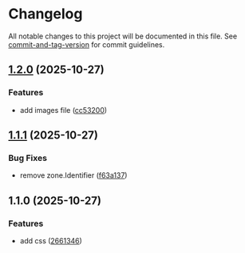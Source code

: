 # Changelog

All notable changes to this project will be documented in this file. See [commit-and-tag-version](https://github.com/absolute-version/commit-and-tag-version) for commit guidelines.

## [1.2.0](https://github.com/AzamAzis/intro-to-css-04-chaining-selectors/compare/v1.1.1...v1.2.0) (2025-10-27)


### Features

* add images file ([cc53200](https://github.com/AzamAzis/intro-to-css-04-chaining-selectors/commit/cc53200066bd827c37c0d987f267a59781e12458))

## [1.1.1](https://github.com/AzamAzis/intro-to-css-04-chaining-selectors/compare/v1.1.0...v1.1.1) (2025-10-27)


### Bug Fixes

* remove zone.Identifier ([f63a137](https://github.com/AzamAzis/intro-to-css-04-chaining-selectors/commit/f63a1379fb7b6e7862899957e1390ecd1afb7170))

## 1.1.0 (2025-10-27)


### Features

* add css ([2661346](https://github.com/AzamAzis/intro-to-css-04-chaining-selectors/commit/2661346994718b32bfa2d84110fc6726396d5e11))
